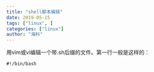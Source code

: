 ```yaml
---
title: "shell脚本编辑"
date: 2019-05-15
tags: ["linux", ]
categories: ["linux"]
author: "海科"
---
```


用vim或vi编辑一个带.sh后缀的文件。第一行一般是这样的：
```
#!/bin/bash
```
